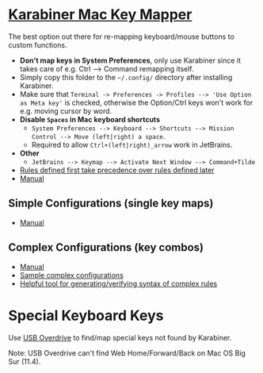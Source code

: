 # [Karabiner Mac Key Mapper](https://karabiner-elements.pqrs.org/)

The best option out there for re-mapping keyboard/mouse buttons to custom functions.

* **Don't map keys in System Preferences**, only use Karabiner since it takes care of e.g. Ctrl --> Command remapping itself.
* Simply copy this folder to the `~/.config/` directory after installing Karabiner.
* Make sure that `Terminal -> Preferences -> Profiles --> 'Use Option as Meta key'` is checked, otherwise the Option/Ctrl keys won't work for e.g. moving cursor by word.
* **Disable `Spaces` in Mac keyboard shortcuts**
    - `System Preferences --> Keyboard --> Shortcuts --> Mission Control --> Move (left|right) a space`.
    - Required to allow `Ctrl+(left|right)_arrow` work in JetBrains.
* **Other**
    - `JetBrains --> Keymap --> Activate Next Window --> Command+Tilde`
* [Rules defined first take precedence over rules defined later](https://karabiner-elements.pqrs.org/docs/json/complex-modifications-manipulator-evaluation-priority/)
* [Manual](https://karabiner-elements.pqrs.org/docs/manual/configuration/)


## Simple Configurations (single key maps)

* [Manual](https://karabiner-elements.pqrs.org/docs/manual/configuration/configure-simple-modifications/)


## Complex Configurations (key combos)

* [Manual](https://karabiner-elements.pqrs.org/docs/manual/configuration/configure-complex-modifications/)
* [Sample complex configurations](https://ke-complex-modifications.pqrs.org/)
* [Helpful tool for generating/verifying syntax of complex rules](https://genesy.github.io/karabiner-complex-rules-generator/)



# Special Keyboard Keys

Use [USB Overdrive](https://www.usboverdrive.com/) to find/map special keys not found by Karabiner.

Note: USB Overdrive can't find Web Home/Forward/Back on Mac OS Big Sur (11.4).
